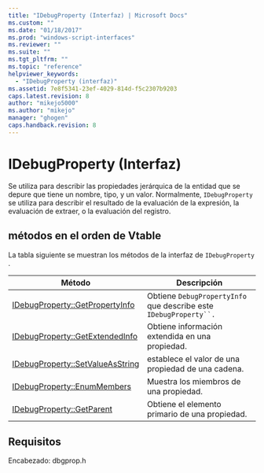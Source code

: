 ```yaml
---
title: "IDebugProperty (Interfaz) | Microsoft Docs"
ms.custom: ""
ms.date: "01/18/2017"
ms.prod: "windows-script-interfaces"
ms.reviewer: ""
ms.suite: ""
ms.tgt_pltfrm: ""
ms.topic: "reference"
helpviewer_keywords: 
  - "IDebugProperty (interfaz)"
ms.assetid: 7e8f5341-23ef-4029-814d-f5c2307b9203
caps.latest.revision: 8
author: "mikejo5000"
ms.author: "mikejo"
manager: "ghogen"
caps.handback.revision: 8
---
```

# IDebugProperty (Interfaz)
Se utiliza para describir las propiedades jerárquica de la entidad que se depure que tiene un nombre, tipo, y un valor.  Normalmente, `IDebugProperty` se utiliza para describir el resultado de la evaluación de la expresión, la evaluación de extraer, o la evaluación del registro.  
  
## métodos en el orden de Vtable  
 La tabla siguiente se muestran los métodos de la interfaz de `IDebugProperty` .  
  
|Método|Descripción|  
|------------|-----------------|  
|[IDebugProperty::GetPropertyInfo](../../winscript/reference/idebugproperty-getpropertyinfo.md)|Obtiene `DebugPropertyInfo` que describe este `IDebugProperty``.`|  
|[IDebugProperty::GetExtendedInfo](../../winscript/reference/idebugproperty-getextendedinfo.md)|Obtiene información extendida en una propiedad.|  
|[IDebugProperty::SetValueAsString](../../winscript/reference/idebugproperty-setvalueasstring.md)|establece el valor de una propiedad de una cadena.|  
|[IDebugProperty::EnumMembers](../../winscript/reference/idebugproperty-enummembers.md)|Muestra los miembros de una propiedad.|  
|[IDebugProperty::GetParent](../../winscript/reference/idebugproperty-getparent.md)|Obtiene el elemento primario de una propiedad.|  
  
## Requisitos  
 Encabezado: dbgprop.h